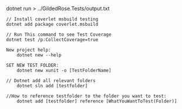 dotnet run > ../GildedRose.Tests/output.txt

    
    // Install coverlet msbuild testing
    dotnet add package coverlet.msbuild
    
    // Run This command to see Test Coverage
    dotnet test /p:CollectCoverage=true

    New project help:
        dotnet new --help

    SET NEW TEST FOLDER: 
        dotnet new xunit -o [TestFolderName]

    // Dotnet add all relevant folders
        dotnet sln add [testfolder]

    //How to reference testfolder to the folder you want to test:
        dotnet add [testfolder] reference [WhatYouWantToTest(Folder)]